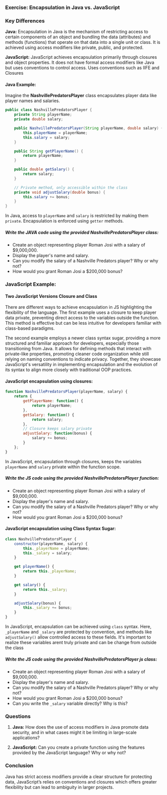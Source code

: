 ### Exercise: Encapsulation in Java vs. JavaScript

### Key Differences
**Java:** Encapsulation in Java is the mechanism of restricting access to certain components of an object and bundling the data (attributes) and methods (functions) that operate on that data into a single unit or class. It is achieved using access modifiers like private, public, and protected.

**JavaScript:** JavaScript achieves encapsulation primarily through closures and object properties. It does not have formal access modifiers like Java but uses conventions to control access. Uses conventions such as IIFE and Closures


#### **Java Example:**
Imagine the **NashvillePredatorsPlayer** class encapsulates player data like player names and salaries.

```java
public class NashvillePredatorsPlayer {
    private String playerName;
    private double salary;

    public NashvillePredatorsPlayer(String playerName, double salary) {
        this.playerName = playerName;
        this.salary = salary;
    }

    public String getPlayerName() {
        return playerName;
    }

    public double getSalary() {
        return salary;
    }

    // Private method, only accessible within the class
    private void adjustSalary(double bonus) {
        this.salary += bonus;
    }
}
```
In Java, access to `playerName` and `salary` is restricted by making them `private`. Encapsulation is enforced using `getter` methods.


##### Write the JAVA code using the provided NashvillePredatorsPlayer class: 
- Create an object representing player Roman Josi with a salary of $9,000,000.
- Display the player's name and salary.
- Can you modify the salary of a Nashville Predators player? Why or why not?
- How would you grant Roman Josi a $200,000 bonus?

### **JavaScript Example:**
#### Two JavaScript Versions Closure and Class

There are different ways to achieve encapsulation in JS highlighting the flexibility of the language. The first example uses a closure to keep player data private, preventing direct access to the variables outside the function. This method is effective but can be less intuitive for developers familiar with class-based paradigms.

The second example employs a newer class syntax sugar, providing a more structured and familiar approach for developers, especially those transitioning from Java. It allows for defining methods that interact with private-like properties, promoting cleaner code organization while still relying on naming conventions to indicate privacy. Together, they showcase JavaScript's versatility in implementing encapsulation and the evolution of its syntax to align more closely with traditional OOP practices.


#### JavaScript encapsulation using closures:

```javascript
function NashvillePredatorsPlayer(playerName, salary) {
    return {
        getPlayerName: function() {
            return playerName;
        },
        getSalary: function() {
            return salary;
        },
        // Closure keeps salary private
        adjustSalary: function(bonus) {
            salary += bonus;
        }
    };
}

```
In JavaScript, encapsulation through closures, keeps the variables `playerName` and `salary` private within the function scope.

##### Write the JS code using the provided NashvillePredatorsPlayer function: 
- Create an object representing player Roman Josi with a salary of $9,000,000.
- Display the player's name and salary.
- Can you modify the salary of a Nashville Predators player? Why or why not?
- How would you grant Roman Josi a $200,000 bonus?

#### JavaScript encapsulation using Class Syntax Sugar:
```javascript
class NashvillePredatorsPlayer {
    constructor(playerName, salary) {
        this._playerName = playerName;
        this._salary = salary;
    }

    get playerName() {
        return this._playerName;
    }

    get salary() {
        return this._salary;
    }

    adjustSalary(bonus) {
        this._salary += bonus;
    }
}
```
In JavaScript, encapsulation can be achieved using `class` syntax. Here, `_playerName` and `_salary` are protected by convention, and methods like `adjustSalary()` allow controlled access to these fields. It's important to realize 
these variables arent truly private and can be change from outside the class

##### Write the JS code using the provided NashvillePredatorsPlayer js class: 
- Create an object representing player Roman Josi with a salary of $9,000,000.
- Display the player's name and salary.
- Can you modify the salary of a Nashville Predators player? Why or why not?
- How would you grant Roman Josi a $200,000 bonus?
- Can you write the `_salary` variable directly? Why is this? 

### Questions
1. **Java:** How does the use of access modifiers in Java promote data security, and in what cases might it be limiting in large-scale applications?

2. **JavaScript:** Can you create a private function using the features provided by the JavaScript language? Why or why not? 

### Conclusion
Java has strict access modifiers provide a clear structure for protecting data,  JavaScript’s relies on conventions and closures which offers greater flexibility but can lead to ambiguity in larger projects.